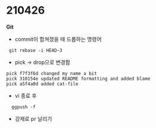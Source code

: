 210426
===============
<b>Git</b>

- commit이 합쳐졌을 때 드롭하는 명령어

``` git
 git rebase -i HEAD~3
 ```
- pick -> drop으로 변경함


``` git
pick f7f3f6d changed my name a bit
pick 310154e updated README formatting and added blame
pick a5f4a0d added cat-file
 ```
- vi 종료 후

``` git
  ggpush -f
 ```
- 강제로 pr 날리기
